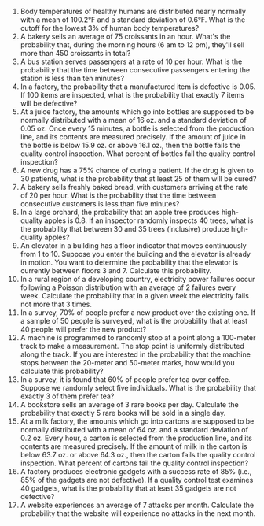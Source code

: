 1. Body temperatures of healthy humans are distributed nearly normally with a mean of 100.2°F and a standard deviation of 0.6°F. What is the cutoff for the lowest 3% of human body temperatures?
2. A bakery sells an average of 75 croissants in an hour. What's the probability that, during the morning hours (6 am to 12 pm), they'll sell more than 450 croissants in total?
3. A bus station serves passengers at a rate of 10 per hour. What is the probability that the time between consecutive passengers entering the station is less than ten minutes?
4. In a factory, the probability that a manufactured item is defective is 0.05. If 100 items are inspected, what is the probability that exactly 7 items will be defective?
5. At a juice factory, the amounts which go into bottles are supposed to be normally distributed with a mean of 16 oz. and a standard deviation of 0.05 oz. Once every 15 minutes, a bottle is selected from the production line, and its contents are measured precisely. If the amount of juice in the bottle is below 15.9 oz. or above 16.1 oz., then the bottle fails the quality control inspection. What percent of bottles fail the quality control inspection?
6. A new drug has a 75% chance of curing a patient. If the drug is given to 30 patients, what is the probability that at least 25 of them will be cured?
7. A bakery sells freshly baked bread, with customers arriving at the rate of 20 per hour. What is the probability that the time between consecutive customers is less than five minutes?
8. In a large orchard, the probability that an apple tree produces high-quality apples is 0.8. If an inspector randomly inspects 40 trees, what is the probability that between 30 and 35 trees (inclusive) produce high-quality apples?
9. An elevator in a building has a floor indicator that moves continuously from 1 to 10. Suppose you enter the building and the elevator is already in motion. You want to determine the probability that the elevator is currently between floors 3 and 7. Calculate this probability.
10. In a rural region of a developing country, electricity power failures occur following a Poisson distribution with an average of 2 failures every week. Calculate the probability that in a given week the electricity fails not more that 3 times.
11. In a survey, 70% of people prefer a new product over the existing one. If a sample of 50 people is surveyed, what is the probability that at least 40 people will prefer the new product?
12. A machine is programmed to randomly stop at a point along a 100-meter track to make a measurement. The stop point is uniformly distributed along the track. If you are interested in the probability that the machine stops between the 20-meter and 50-meter marks, how would you calculate this probability?
13. In a survey, it is found that 60% of people prefer tea over coffee. Suppose we randomly select five individuals. What is the probability that exactly 3 of them prefer tea?
14. A bookstore sells an average of 3 rare books per day. Calculate the probability that exactly 5 rare books will be sold in a single day.
15. At a milk factory, the amounts which go into cartons are supposed to be normally distributed with a mean of 64 oz. and a standard deviation of 0.2 oz. Every hour, a carton is selected from the production line, and its contents are measured precisely. If the amount of milk in the carton is below 63.7 oz. or above 64.3 oz., then the carton fails the quality control inspection. What percent of cartons fail the quality control inspection?
16. A factory produces electronic gadgets with a success rate of 85% (i.e., 85% of the gadgets are not defective). If a quality control test examines 40 gadgets, what is the probability that at least 35 gadgets are not defective?
17. A website experiences an average of 7 attacks per month. Calculate the probability that the website will experience no attacks in the next month.
